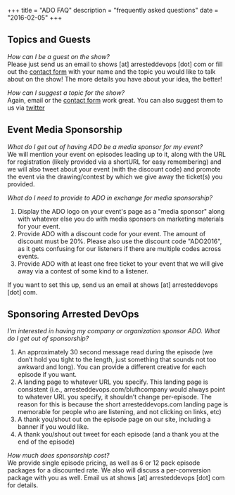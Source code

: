 +++
title = "ADO FAQ"
description = "frequently asked questions"
date = "2016-02-05"
+++

## Topics and Guests

*How can I be a guest on the show?*<br />
Please just send us an email to shows [at] arresteddevops [dot] com or fill out the [contact form](/) with your name and the topic you would like to talk about on the show! The more details you have about your idea, the better!

*How can I suggest a topic for the show?*<br />
Again, email or the [contact form](/) work great. You can also suggest them to us via [twitter](http://twitter.com/arresteddevops)

## Event Media Sponsorship

*What do I get out of having ADO be a media sponsor for my event?*<br />
We will mention your event on episodes leading up to it, along with the URL for registration (likely provided via a shortURL for easy remembering) and we will also tweet about your event (with the discount code) and promote the event via the drawing/contest by which we give away the ticket(s) you provided.

*What do I need to provide to ADO in exchange for media sponsorship?*<br />
1. Display the ADO logo on your event's page as a "media sponsor" along with whatever else you do with media sponsors on marketing materials for your event.
2. Provide ADO with a discount code for your event. The amount of discount must be 20%. Please also use the discount code "ADO2016", as it gets confusing for our listeners if there are multiple codes across events.
3. Provide ADO with at least one free ticket to your event that we will give away via a contest of some kind to a listener.

If you want to set this up, send us an email at shows [at] arresteddevops [dot] com.

## Sponsoring Arrested DevOps
*I'm interested in having my company or organization sponsor ADO. What do I get out of sponsorship?*</br >

1. An approximately 30 second message read during the episode (we don’t hold you tight to the length, just something that sounds not too awkward and long). You can provide a different creative for each episode if you want.
2. A landing page to whatever URL you specify. This landing page is consistent (i.e., arresteddevops.com/bluthcompany would always point to whatever URL you specify, it shouldn’t change per-episode. The reason for this is because the short arresteddevops.com landing page is memorable for people who are listening, and not clicking on links, etc)
3. A thank you/shout out on the episode page on our site, including a banner if you would like.
4. A thank you/shout out tweet for each episode (and a thank you at the end of the episode)

*How much does sponsorship cost?*<br />
We provide single episode pricing, as well as 6 or 12 pack episode packages for a discounted rate. We also will discuss a per-conversion package with you as well. Email us at shows [at] arresteddevops [dot] com for details.

